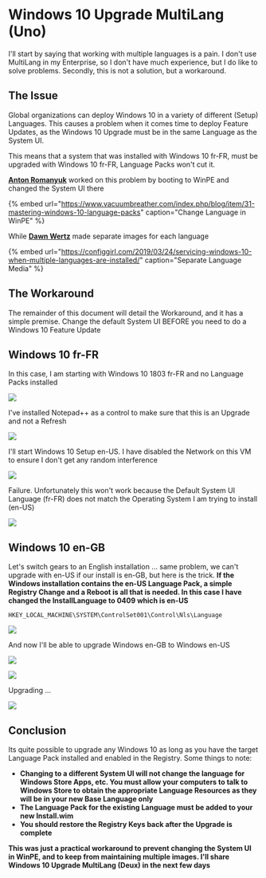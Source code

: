 # Windows 10 Upgrade MultiLang \(Uno\)

I'll start by saying that working with multiple languages is a pain.  I don't use MultiLang in my Enterprise, so I don't have much experience, but I do like to solve problems.  Secondly, this is not a solution, but a workaround.

## The Issue

Global organizations can deploy Windows 10 in a variety of different \(Setup\) Languages.  This causes a problem when it comes time to deploy Feature Updates, as the Windows 10 Upgrade must be in the same Language as the System UI.

This means that a system that was installed with Windows 10 fr-FR, must be upgraded with Windows 10 fr-FR, Language Packs won't cut it.

[**Anton Romanyuk**](https://twitter.com/admiraltolwyn) worked on this problem by booting to WinPE and changed the System UI there

{% embed url="https://www.vacuumbreather.com/index.php/blog/item/31-mastering-windows-10-language-packs" caption="Change Language in WinPE" %}

While [**Dawn Wertz**](https://twitter.com/wertzdm3) made separate images for each language

{% embed url="https://configgirl.com/2019/03/24/servicing-windows-10-when-multiple-languages-are-installed/" caption="Separate Language Media" %}

## The Workaround

The remainder of this document will detail the Workaround, and it has a simple premise.  Change the default System UI BEFORE you need to do a Windows 10 Feature Update

## Windows 10 fr-FR

In this case, I am starting with Windows 10 1803 fr-FR and no Language Packs installed

![](../../.gitbook/assets/image%20%28368%29.png)

I've installed Notepad++ as a control to make sure that this is an Upgrade and not a Refresh

![](../../.gitbook/assets/image%20%28275%29.png)

I'll start Windows 10 Setup en-US.  I have disabled the Network on this VM to ensure I don't get any random interference

![](../../.gitbook/assets/image%20%2877%29.png)

Failure.  Unfortunately this won't work because the Default System UI Language \(fr-FR\) does not match the Operating System I am trying to install \(en-US\)

![](../../.gitbook/assets/image%20%289%29.png)

## Windows 10 en-GB

Let's switch gears to an English installation ... same problem, we can't upgrade with en-US if our install is en-GB, but here is the trick.  **If the Windows installation contains the en-US Language Pack, a simple Registry Change and a Reboot is all that is needed.  In this case I have changed the InstallLanguage to 0409 which is en-US**

```text
HKEY_LOCAL_MACHINE\SYSTEM\ControlSet001\Control\Nls\Language
```

![](../../.gitbook/assets/image%20%28150%29.png)

And now I'll be able to upgrade Windows en-GB to Windows en-US

![](../../.gitbook/assets/image%20%285%29.png)

![](../../.gitbook/assets/image%20%28105%29.png)

Upgrading ...

![](../../.gitbook/assets/image%20%28174%29.png)

## Conclusion

Its quite possible to upgrade any Windows 10 as long as you have the target Language Pack installed and enabled in the Registry.  Some things to note:

* **Changing to a different System UI will not change the language for Windows Store Apps, etc.  You must allow your computers to talk to Windows Store to obtain the appropriate Language Resources as they will be in your new Base Language only**
* **The Language Pack for the existing Language must be added to your new Install.wim**
* **You should restore the Registry Keys back after the Upgrade is complete**

**This was just a practical workaround to prevent changing the System UI in WinPE, and to keep from maintaining multiple images.  I'll share Windows 10 Upgrade MultiLang \(Deux\) in the next few days**

